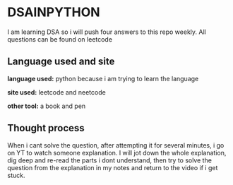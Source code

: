 # DSAINPYTHON

I am learning DSA so i will push four answers to this repo weekly. All questions can be found on leetcode

## Language used and site 

**language used:** python because i am trying to learn the language

**site used:** leetcode and neetcode

**other tool:** a book and pen

## Thought process

When i cant solve the question, after attempting it for several minutes, i go on YT to watch someone explanation. I will jot down the whole explanation, dig deep and re-read the parts i dont understand, then try to solve the question from the explanation in my notes and return to the video if i get stuck. 

